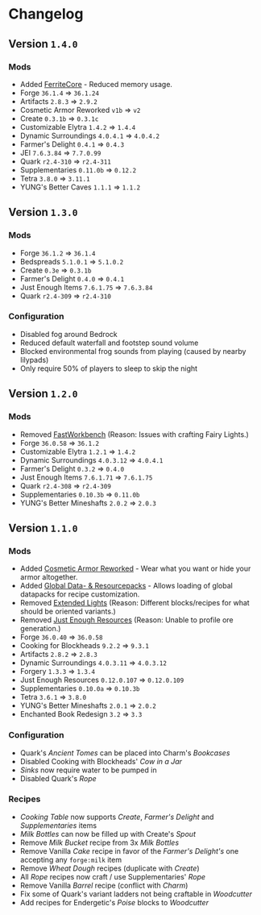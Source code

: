# Changelog

## Version `1.4.0`

### Mods

- Added [FerriteCore](https://www.curseforge.com/minecraft/mc-mods/ferritecore) - Reduced memory usage.
- Forge `36.1.4` => `36.1.24`
- Artifacts `2.8.3` => `2.9.2`
- Cosmetic Armor Reworked `v1b` => `v2`
- Create `0.3.1b` => `0.3.1c`
- Customizable Elytra `1.4.2` => `1.4.4`
- Dynamic Surroundings `4.0.4.1` => `4.0.4.2`
- Farmer's Delight `0.4.1` => `0.4.3`
- JEI `7.6.3.84` => `7.7.0.99`
- Quark `r2.4-310` => `r2.4-311`
- Supplementaries `0.11.0b` => `0.12.2`
- Tetra `3.8.0` => `3.11.1`
- YUNG's Better Caves `1.1.1` => `1.1.2`


## Version `1.3.0`

### Mods

- Forge `36.1.2` => `36.1.4`
- Bedspreads `5.1.0.1` => `5.1.0.2`
- Create `0.3e` => `0.3.1b`
- Farmer's Delight `0.4.0` => `0.4.1`
- Just Enough Items `7.6.1.75` => `7.6.3.84`
- Quark `r2.4-309` => `r2.4-310`

### Configuration

- Disabled fog around Bedrock
- Reduced default waterfall and footstep sound volume
- Blocked environmental frog sounds from playing (caused by nearby lilypads)
- Only require 50% of players to sleep to skip the night


## Version `1.2.0`

### Mods

- Removed [FastWorkbench](https://www.curseforge.com/minecraft/mc-mods/fastworkbench) (Reason: Issues with crafting Fairy Lights.)
- Forge `36.0.58` => `36.1.2`
- Customizable Elytra `1.2.1` => `1.4.2`
- Dynamic Surroundings `4.0.3.12` => `4.0.4.1`
- Farmer's Delight `0.3.2` => `0.4.0`
- Just Enough Items `7.6.1.71` => `7.6.1.75`
- Quark `r2.4-308` => `r2.4-309`
- Supplementaries `0.10.3b` => `0.11.0b`
- YUNG's Better Mineshafts `2.0.2` => `2.0.3`


## Version `1.1.0`

### Mods

- Added [Cosmetic Armor Reworked](https://www.curseforge.com/minecraft/mc-mods/cosmetic-armor-reworked) - Wear what you want or hide your armor altogether.
- Added [Global Data- & Resourcepacks](https://www.curseforge.com/minecraft/mc-mods/drp-global-datapack) - Allows loading of global datapacks for recipe customization.
- Removed [Extended Lights](https://www.curseforge.com/minecraft/mc-mods/extended-lights-mod) (Reason: Different blocks/recipes for what should be oriented variants.)
- Removed [Just Enough Resources](https://www.curseforge.com/minecraft/mc-mods/just-enough-resources-jer) (Reason: Unable to profile ore generation.)
- Forge `36.0.40` => `36.0.58`
- Cooking for Blockheads `9.2.2` => `9.3.1`
- Artifacts `2.8.2` => `2.8.3`
- Dynamic Surroundings `4.0.3.11` => `4.0.3.12`
- Forgery `1.3.3` => `1.3.4`
- Just Enough Resources `0.12.0.107` => `0.12.0.109`
- Supplementaries `0.10.0a` => `0.10.3b`
- Tetra `3.6.1` => `3.8.0`
- YUNG's Better Mineshafts `2.0.1` => `2.0.2`
- Enchanted Book Redesign `3.2` => `3.3`

### Configuration

- Quark's *Ancient Tomes* can be placed into Charm's *Bookcases*
- Disabled Cooking with Blockheads' *Cow in a Jar*
- *Sinks* now require water to be pumped in
- Disabled Quark's *Rope*

### Recipes

- *Cooking Table* now supports *Create*, *Farmer's Delight* and *Supplementaries* items
- *Milk Bottles* can now be filled up with Create's *Spout*
- Remove *Milk Bucket* recipe from 3x *Milk Bottles*
- Remove Vanilla *Cake* recipe in favor of the *Farmer's Delight's* one accepting any `forge:milk` item
- Remove *Wheat Dough* recipes (duplicate with *Create*)
- All *Rope* recipes now craft / use Supplementaries' *Rope*
- Remove Vanilla *Barrel* recipe (conflict with *Charm*)
- Fix some of Quark's variant ladders not being craftable in *Woodcutter*
- Add recipes for Endergetic's *Poise* blocks to *Woodcutter*

